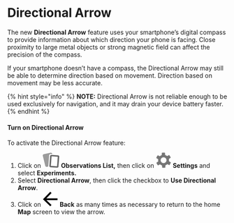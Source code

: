 # Directional Arrow

The new **Directional Arrow** feature uses your smartphone’s digital compass to provide information about which direction your phone is facing. Close proximity to large metal objects or strong magnetic field can affect the precision of the compass.

If your smartphone doesn’t have a compass, the Directional Arrow may still be able to determine direction based on movement. Direction based on movement may be less accurate.

{% hint style="info" %}
**NOTE:** Directional Arrow is not reliable enough to be used exclusively for navigation, and it may drain your device battery faster.
{% endhint %}

#### Turn on Directional Arrow

To activate the Directional Arrow feature:

1. Click on <img src="../../../.gitbook/assets/app_icons_observations-list_35px.png" alt="" data-size="line"> **Observations List,** then click on <img src="../../../.gitbook/assets/app icons_Settings.png" alt="" data-size="line"> **Settings** and select **Experiments.**
2. Select **Directional Arrow**, then click the checkbox to **Use Directional Arrow**.
3. Click on <img src="../../../.gitbook/assets/app icons_back arrow.png" alt="" data-size="line"> **Back** as many times as necessary to return to the home **Map** screen to view the arrow.
